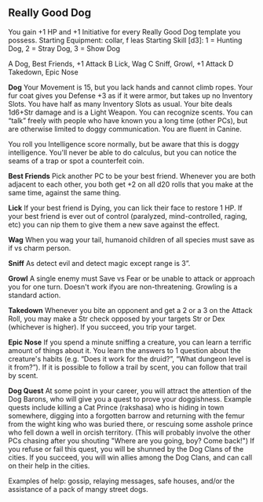 ## Really Good Dog

You gain +1 HP and +1 Initiative for every Really Good Dog template you possess.
Starting Equipment: collar, f leas
Starting Skill [d3]: 1 = Hunting Dog, 2 = Stray Dog, 3 = Show Dog

A Dog, Best Friends, +1 Attack
B Lick, Wag
C Sniff, Growl, +1 Attack
D Takedown, Epic Nose

**Dog**
Your Movement is 15, but you lack hands and cannot climb ropes. Your fur coat gives you Defense +3 as if it were armor, but takes up no Inventory Slots. You have half as many Inventory Slots as usual. Your bite deals 1d6+Str damage and is a Light Weapon. You can recognize scents. You can “talk” freely with people who have known you a long time (other PCs), but are otherwise limited to doggy communication. You are fluent in Canine.

You roll you Intelligence score normally, but be aware that this is doggy intelligence. You'll never be able to do calculus, but you can notice the seams of a trap or spot a counterfeit coin.

**Best Friends**
Pick another PC to be your best friend. Whenever you are both adjacent to each other, you both get +2 on all d20 rolls that you make at the same time, against the same thing.

**Lick**
If your best friend is Dying, you can lick their face to restore 1 HP. If your best friend is ever out of control (paralyzed, mind-controlled, raging, etc) you can nip them to give them a new save against the effect.

**Wag**
When you wag your tail, humanoid children of all species must save as if vs charm person.

**Sniff**
As detect evil and detect magic except range is 3”.

**Growl**
A single enemy must Save vs Fear or be unable to attack or approach you for one turn. Doesn't work ifyou are non-threatening. Growling is a standard
action.

**Takedown**
Whenever you bite an opponent and get a 2 or a 3 on the Attack Roll, you may make a Str check opposed by your targets Str or Dex (whichever is higher). If you succeed, you trip your target.

**Epic Nose**
If you spend a minute sniffing a creature, you can learn a terrific amount of things about it. You learn the answers to 1 question about the creature's habits (e.g. “Does it work for the druid?”, “What dungeon level is it from?”). If it is possible to follow a trail by scent, you can follow that trail by scent.

**Dog Quest**
At some point in your career, you will attract the attention of the Dog Barons, who will give you a quest to prove your doggishness. Example quests include killing a Cat Prince (rakshasa) who is hiding in town somewhere, digging into a forgotten barrow and returning with the femur from the wight king who was buried there, or rescuing some asshole prince who fell down a well in orcish territory. (This will
probably involve the other PCs chasing after you shouting "Where are you going, boy? Come back!") If you refuse or fail this quest, you will be shunned by the Dog Clans of the cities. If you succeed, you will win allies among the Dog Clans, and can call on their help in the cities. 

Examples of help: gossip, relaying messages, safe houses, and/or the assistance of a pack of mangy street dogs.